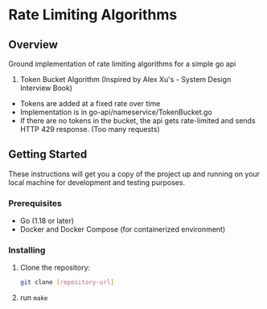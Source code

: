 # Rate Limiting Algorithms

## Overview

Ground implementation of rate limiting algorithms for a simple go api
1. Token Bucket Algorithm (Inspired by Alex Xu's - System Design Interview Book)
- Tokens are added at a fixed rate over time
- Implementation is in go-api/nameservice/TokenBucket.go
- If there are no tokens in the bucket, the api gets rate-limited and sends HTTP 429 response. (Too many requests)

## Getting Started

These instructions will get you a copy of the project up and running on your local machine for development and testing purposes.

### Prerequisites

- Go (1.18 or later)
- Docker and Docker Compose (for containerized environment)

### Installing

1. Clone the repository:
   ```bash
   git clone [repository-url]
2. run `make`
